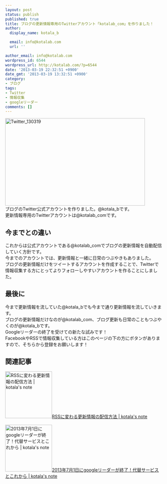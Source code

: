 ```yaml
---
layout: post
status: publish
published: true
title: ブログの更新情報専用のTwitterアカウント「kotalab_com」を作りました！
author:
  display_name: kotala_b

  email: info@kotalab.com
  url: ''

author_email: info@kotalab.com
wordpress_id: 6544
wordpress_url: http://kotalab.com/?p=6544
date: '2013-03-19 22:32:51 +0900'
date_gmt: '2013-03-19 13:32:51 +0900'
category:
- ブログ
tags:
- Twitter
- 情報収集
- googleリーダー
comments: []
---
```

<p><img src="http://kotalab.com/wp-content/uploads/Twitter_130319.jpg" alt="Twitter_130319" width="448" height="280" class="alignnone size-full wp-image-6548" /><br />
ブログのTwitter公式アカウントを作りました。@kotala_bです。<br />
更新情報専用のTwitterアカウントは@kotalab_comです。<br />
<!--more--></p>
<h2>今までとの違い</h2>
<p>これからは公式アカウントである@kotalab_comでブログの更新情報を自動配信していく方針です。<br />
今までのアカウントでは、更新情報と一緒に日常のつぶやきもありました。<br />
ブログの更新情報だけをツイートするアカウントを作成することで、Twitterで情報収集する方にとってよりフォローしやすいアカウントを作ることにしました。</p>
<h2>最後に</h2>
<p>今まで更新情報を流していた@kotala_bでも今まで通り更新情報を流していきます。<br />
ブログの更新情報だけなのが@kotalab_com、ブログ更新も日常のこともつぶやくのが@kotala_bです。<br />
Googleリーダーの終了を受けての新たな試みです！<br />
FacebookやRSSで情報収集している方はこのページの下の方にボタンがありますので、そちらから登録をお願いします！</p>
<h2 class="rele">関連記事</h2>
<p><a href="http://kotalab.com/change-rss" target="_blank"><img  class="alignleft" src="http://kotalab.com/wp-content/uploads/rss_130315-448x409.jpg" alt="RSSに変わる更新情報の配信方法 | kotala's note" width="150" /></a><a href="http://kotalab.com/change-rss" target="_blank">RSSに変わる更新情報の配信方法 | kotala's note</a><br style="clear:both;" /><br />
<a href="http://kotalab.com/googlereader-end" target="_blank"><img  class="alignleft" src="http://kotalab.com/wp-content/uploads/googlereader_130314-448x336.jpg" alt="2013年7月1日にgoogleリーダーが終了！代替サービスとこれから | kotala's note" width="150" /></a><a href="http://kotalab.com/googlereader-end" target="_blank">2013年7月1日にgoogleリーダーが終了！代替サービスとこれから | kotala's note</a><br style="clear:both;" /></p>
